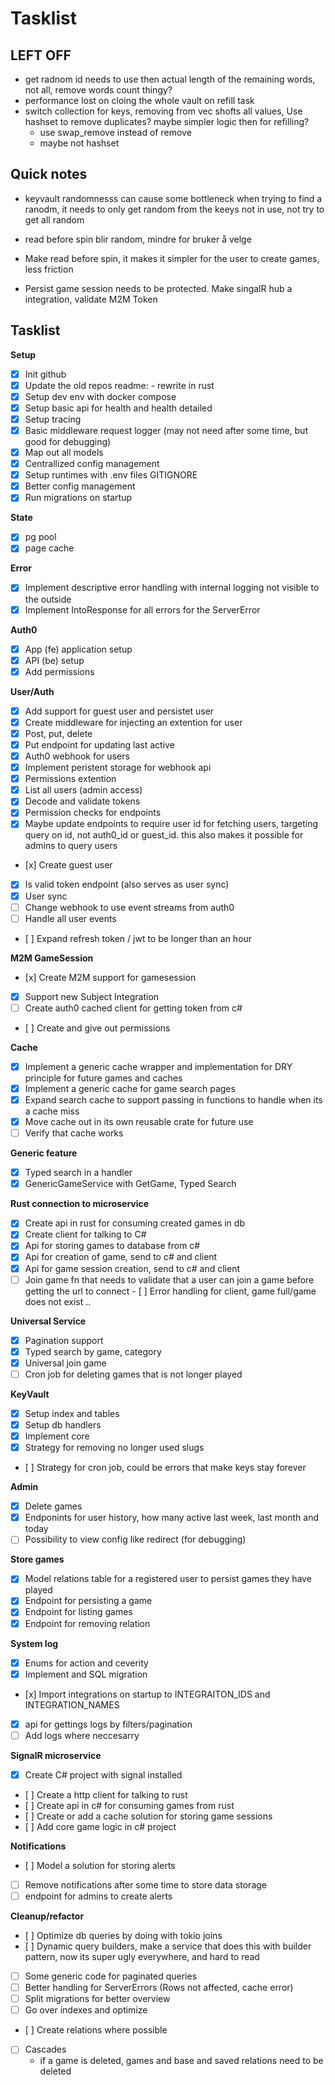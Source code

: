 # Tasklist

## LEFT OFF
- get radnom id needs to use then actual length of the remaining words, not all, remove words count thingy?
- performance lost on cloing the whole vault on refill task
- switch collection for keys, removing from vec shofts all values, Use hashset to remove duplicates? maybe simpler logic then for refilling?
    - use swap_remove instead of remove
    - maybe not hashset

## Quick notes

- keyvault randomnesss can cause some bottleneck when trying to find a ranodm, it needs to only get random from the keeys not in use, not try to get all random

- read before spin blir random, mindre for bruker å velge
- Make read before spin, it makes it simpler for the user to create games, less friction
- Persist game session needs to be protected. Make singalR hub a integration, validate M2M Token

## Tasklist

**Setup**
- [x] Init github
- [x] Update the old repos readme: - rewrite in rust
- [x] Setup dev env with docker compose
- [x] Setup basic api for health and health detailed
- [x] Setup tracing
- [x] Basic middleware request logger (may not need after some time, but good for debugging)
- [x] Map out all models
- [x] Centrallized config management
- [x] Setup runtimes with .env files GITIGNORE
- [x] Better config management
- [x] Run migrations on startup

**State**
- [x] pg pool
- [x] page cache

**Error**
- [x] Implement descriptive error handling with internal logging not visible to the outside
- [x] Implement IntoResponse for all errors for the ServerError

**Auth0**
- [x] App (fe) application setup
- [x] API (be) setup
- [x] Add permissions

**User/Auth**
- [x] Add support for guest user and persistet user
- [x] Create middleware for injecting an extention for user
- [x] Post, put, delete
- [x] Put endpoint for updating last active
- [x] Auth0 webhook for users
- [x] Implement peristent storage for webhook api
- [x] Permissions extention
- [x] List all users (admin access)
- [x] Decode and validate tokens
- [x] Permission checks for endpoints
- [x] Maybe update endpoints to require user id for fetching users, targeting query on id, not auth0_id or guest_id. this also makes it possible for admins to query users 
- [x] Create guest user
- [x] Is valid token endpoint (also serves as user sync)
- [x] User sync
- [ ] Change webhook to use event streams from auth0
- [ ] Handle all user events
- [ ] Expand refresh token / jwt to be longer than an hour

**M2M GameSession**
- [x] Create M2M support for gamesession
- [x] Support new Subject Integration
- [ ] Create auth0 cached client for getting token from c#
- [ ] Create and give out permissions

**Cache**
- [x] Implement a generic cache wrapper and implementation for DRY principle for future games and caches
- [x] Implement a generic cache for game search pages
- [x] Expand search cache to support passing in functions to handle when its a cache miss
- [x] Move cache out in its own reusable crate for future use
- [ ] Verify that cache works

**Generic feature**
- [x] Typed search in a handler
- [x] GenericGameService with GetGame, Typed Search

**Rust connection to microservice**
- [x] Create api in rust for consuming created games in db
- [x] Create client for talking to C#
- [x] Api for storing games to database from c#
- [x] Api for creation of game, send to c# and client
- [x] Api for game session creation, send to c# and client
- [ ] Join game fn that needs to validate that a user can join a game before getting the url to connect
- [ ] Error handling for client, game full/game does not exist ..

**Universal Service**
- [x] Pagination support
- [x] Typed search by game, category
- [x] Universal join game
- [ ] Cron job for deleting games that is not longer played

**KeyVault**
- [x] Setup index and tables
- [x] Setup db handlers
- [x] Implement core
- [x] Strategy for removing no longer used slugs
- [ ] Strategy for cron job, could be errors that make keys stay forever

**Admin**
- [x] Delete games
- [x] Endponints for user history, how many active last week, last month and today
- [ ] Possibility to view config like redirect (for debugging)

**Store games**
- [x] Model relations table for a registered user to persist games they have played
- [x] Endpoint for persisting a game
- [x] Endpoint for listing games
- [x] Endpoint for removing relation

**System log**
- [x] Enums for action and ceverity
- [x] Implement and SQL migration
- [x] Import integrations on startup to INTEGRAITON_IDS and INTEGRATION_NAMES
- [x] api for gettings logs by filters/pagination
- [ ] Add logs where neccesarry

**SignalR microservice**
- [x] Create C# project with signal installed
- [ ] Create a http client for talking to rust
- [ ] Create api in c# for consuming games from rust
- [ ] Create or add a cache solution for storing game sessions
- [ ] Add core game logic in c# project

**Notifications**
- [ ] Model a solution for storing alerts
- [ ] Remove notifications after some time to store data storage
- [ ] endpoint for admins to create alerts

**Cleanup/refactor**
- [ ] Optimize db queries by doing with tokio joins
- [ ] Dynamic query builders, make a service that does this with builder pattern, now its super ugly everywhere, and hard to read
- [ ] Some generic code for paginated queries
- [ ] Better handling for ServerErrors (Rows not affected, cache error)
- [ ] Split migrations for better overview
- [ ] Go over indexes and optimize
- [ ] Create relations where possible
- [ ] Cascades
    - if a game is deleted, games and base and saved relations need to be deleted
